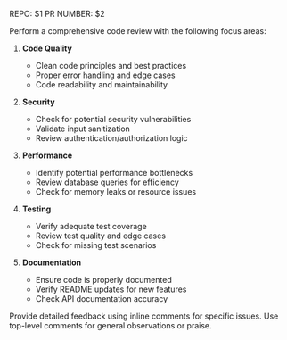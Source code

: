 REPO: $1
PR NUMBER: $2

Perform a comprehensive code review with the following focus areas:

1. **Code Quality**
   - Clean code principles and best practices
   - Proper error handling and edge cases
   - Code readability and maintainability

2. **Security**
   - Check for potential security vulnerabilities
   - Validate input sanitization
   - Review authentication/authorization logic

3. **Performance**
   - Identify potential performance bottlenecks
   - Review database queries for efficiency
   - Check for memory leaks or resource issues

4. **Testing**
   - Verify adequate test coverage
   - Review test quality and edge cases
   - Check for missing test scenarios

5. **Documentation**
   - Ensure code is properly documented
   - Verify README updates for new features
   - Check API documentation accuracy

  Provide detailed feedback using inline comments for specific issues.
  Use top-level comments for general observations or praise.
